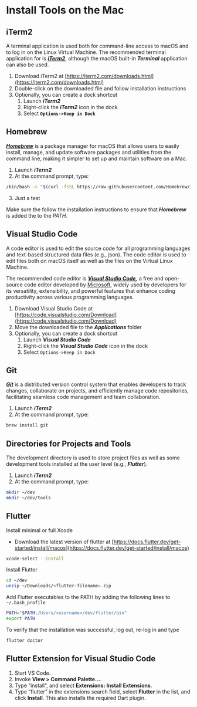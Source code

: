 # Install Tools on the Mac

## iTerm2

A terminal application is used both for command-line access to macOS and to log in on the Linux Virtual Machine. The recommended terminal application for is [_**iTerm2**_](https://iterm2.com), although the macOS built-in _**Terminal**_ application can also be used.

1. Download iTerm2 at [https://iterm2.com/downloads.html](https://iterm2.com/downloads.html)
2. Double-click on the downloaded file and follow installation instructions
3. Optionally, you can create a dock shortcut&#x20;
   1. Launch _**iTerm2**_
   2. Right-click the _**iTerm2**_ icon in the dock
   3. Select **`Options->Keep in Dock`**&#x20;

## Homebrew

[_**Homebrew**_](https://brew.sh) is a package manager for macOS that allows users to easily install, manage, and update software packages and utilities from the command line, making it simpler to set up and maintain software on a Mac.

1. Launch _**iTerm2**_
2. At the command prompt, type:

```bash
/bin/bash -c "$(curl -fsSL https://raw.githubusercontent.com/Homebrew/install/HEAD/install.sh)"
```

3. Just a test

Make sure the follow the installation instructions to ensure that _**Homebrew**_ is added the to the _PATH_.

## Visual Studio Code&#x20;

A code editor is used to edit the source code for all programming languages and text-based structured data files (e.g., json). The code editor is used to edit files both on macOS itself as well as the files on the Virtual Linux Machine.

The recommended code editor is [_**Visual Studio Code**_](https://code.visualstudio.com)_**,**_ a free and open-source code editor developed by [Microsoft](https://www.microsoft.com), widely used by developers for its versatility, extensibility, and powerful features that enhance coding productivity across various programming languages.

1. Download Visual Studio Code at [https://code.visualstudio.com/Download](https://code.visualstudio.com/Download)
2. Move the downloaded file to the _**Applications**_ folder
3. Optionally, you can create a dock shortcut&#x20;
   1. Launch _**Visual Studio Code**_
   2. Right-click the _**Visual Studio Code**_ icon in the dock
   3. Select `Options->Keep in Dock`

## Git

[_**Git**_](https://git-scm.com) is a distributed version control system that enables developers to track changes, collaborate on projects, and efficiently manage code repositories, facilitating seamless code management and team collaboration.

1. Launch _**iTerm2**_
2. At the command prompt, type:

```bash
brew install git
```

## **Directories for Projects and Tools**&#x20;

The development directory is used to store project files as well as some development tools installed at the user level (e.g., _**Flutter**_).&#x20;

1. Launch _**iTerm2**_
2. At the command prompt, type:

```bash
mkdir ~/dev
mkdir ~/dev/tools
```

## Flutter

Install minimal or full Xcode

* Download the latest version of flutter at [https://docs.flutter.dev/get-started/install/macos](https://docs.flutter.dev/get-started/install/macos)

```bash
xcode-select --install
```

Install Flutter

```bash
cd ~/dev
unzip ~/Downloads/<flutter-filename>.zip
```

Add Flutter executables to the PATH by adding the following lines to `~/.bash_profile`

```bash
PATH="$PATH:/Users/<username>/dev/flutter/bin"
export PATH
```

To verify that the installation was successful, log out, re-log in and type

```bash
flutter doctor
```

## Flutter Extension for Visual Studio Code&#x20;

1. Start VS Code.
2. Invoke **View > Command Palette…**.
3. Type “install”, and select **Extensions: Install Extensions**.
4. Type “flutter” in the extensions search field, select **Flutter** in the list, and click **Install**. This also installs the required Dart plugin.

